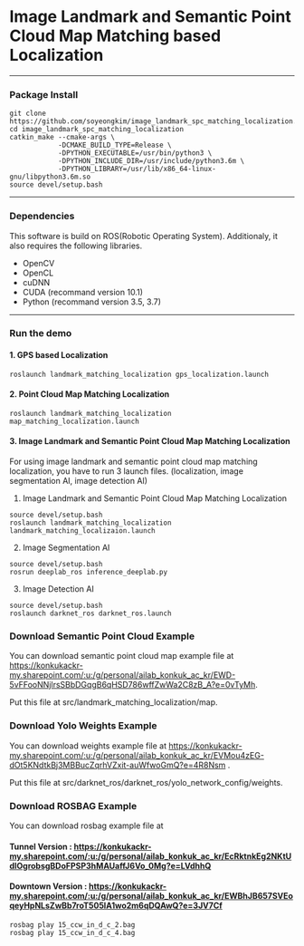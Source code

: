 # Image Landmark and Semantic Point Cloud Map Matching based Localization

---------------------------------------------------------------------

### Package Install
```
git clone https://github.com/soyeongkim/image_landmark_spc_matching_localization.git
cd image_landmark_spc_matching_localization
catkin_make --cmake-args \
            -DCMAKE_BUILD_TYPE=Release \
            -DPYTHON_EXECUTABLE=/usr/bin/python3 \
            -DPYTHON_INCLUDE_DIR=/usr/include/python3.6m \
            -DPYTHON_LIBRARY=/usr/lib/x86_64-linux-gnu/libpython3.6m.so
source devel/setup.bash
```
---------------------------------------------------------------------
### Dependencies

This software is build on ROS(Robotic Operating System).
Additionaly, it also requires the following libraries.
 - OpenCV
 - OpenCL
 - cuDNN
 - CUDA (recommand version 10.1)
 - Python (recommand version 3.5, 3.7)
---------------------------------------------------------------------
### Run the demo
#### 1. GPS based Localization
```
roslaunch landmark_matching_localization gps_localization.launch 
```
#### 2. Point Cloud Map Matching Localization
```
roslaunch landmark_matching_localization map_matching_localization.launch 
```
#### 3. Image Landmark and Semantic Point Cloud Map Matching Localization
For using image landmark and semantic point cloud map matching localization, you have to run 3 launch files.
(localization, image segmentation AI, image detection AI)

1. Image Landmark and Semantic Point Cloud Map Matching Localization
```
source devel/setup.bash
roslaunch landmark_matching_localization landmark_matching_localizaion.launch 
```
2. Image Segmentation AI
```
source devel/setup.bash
rosrun deeplab_ros inference_deeplab.py
```
3. Image Detection AI
```
source devel/setup.bash
roslaunch darknet_ros darknet_ros.launch
```

### Download Semantic Point Cloud Example

You can download semantic point cloud map example file at https://konkukackr-my.sharepoint.com/:u:/g/personal/ailab_konkuk_ac_kr/EWD-5vFFooNNjlrsSBbDGqgB6qHSD786wffZwWa2C8zB_A?e=0vTyMh. 

Put this file at src/landmark_matching_localization/map.

### Download Yolo Weights Example

You can download weights example file at https://konkukackr-my.sharepoint.com/:u:/g/personal/ailab_konkuk_ac_kr/EVMou4zEG-dOt5KNdtkBj3MBBucZqrhVZxit-auWfwoGmQ?e=4R8Nsm .

Put this file at src/darknet_ros/darknet_ros/yolo_network_config/weights.

### Download ROSBAG Example

You can download rosbag example file at

#### Tunnel Version : https://konkukackr-my.sharepoint.com/:u:/g/personal/ailab_konkuk_ac_kr/EcRktnkEg2NKtUdIOgrobsgBDoFPSP3hMAUaffJ6Vo_0Mg?e=LVdhhQ
#### Downtown Version : https://konkukackr-my.sharepoint.com/:u:/g/personal/ailab_konkuk_ac_kr/EWBhJB657SVEoqeyHpNLsZwBb7roT505lA1wo2m6qDQAwQ?e=3JV7Cf

```
rosbag play 15_ccw_in_d_c_2.bag
rosbag play 15_ccw_in_d_c_4.bag
```
